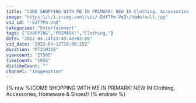 ```yaml
---
title: "COME SHOPPING WITH ME IN PRIMARK! NEW IN Clothing, Accessories, Homeware & Shoes!!"
image: "https:\/\/i.ytimg.com\/vi\/-Edf7Pm-VqQ\/hqdefault.jpg"
vid_id: "-Edf7Pm-VqQ"
categories: "Entertainment"
tags: ["SHOPPING","PRIMARK!","Clothing,"]
date: "2022-04-14T23:40:48+03:00"
vid_date: "2022-04-12T16:00:25Z"
duration: "PT31M35S"
viewcount: "27565"
likeCount: "1058"
dislikeCount: ""
channel: "Imogenation"
---
```

{% raw %}COME SHOPPING WITH ME IN PRIMARK! NEW IN Clothing, Accessories, Homeware & Shoes!! {% endraw %}

